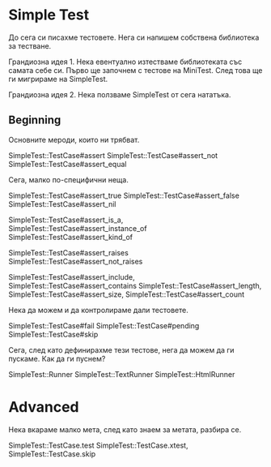 # Simple Test

До сега си писахме тестовете. Нега си напишем собствена библиотека за тестване.

Грандиозна идея 1. Нека евентуално изтестваме библиотеката със самата себе си. Първо ще започнем с тестове на MiniTest. След това ще ги мигрираме на SimpleTest.

Грандиозна идея 2. Нека ползваме SimpleTest от сега нататъка.

## Beginning

Основните мероди, които ни трябват.

SimpleTest::TestCase#assert
SimpleTest::TestCase#assert_not
SimpleTest::TestCase#assert_equal

Сега, малко по-специфични неща.

SimpleTest::TestCase#assert_true
SimpleTest::TestCase#assert_false
SimpleTest::TestCase#assert_nil

SimpleTest::TestCase#assert_is_a, SimpleTest::TestCase#assert_instance_of
SimpleTest::TestCase#assert_kind_of

SimpleTest::TestCase#assert_raises
SimpleTest::TestCase#assert_not_raises

SimpleTest::TestCase#assert_include, SimpleTest::TestCase#assert_contains
SimpleTest::TestCase#assert_length, SimpleTest::TestCase#assert_size, SimpleTest::TestCase#assert_count

Нека да можем и да контролираме дали тестовете. 

SimpleTest::TestCase#fail
SimpleTest::TestCase#pending
SimpleTest::TestCase#skip

Сега, след като дефинирахме тези тестове, нега да можем да ги пускаме. Как да ги пуснем?

SimpleTest::Runner
SimpleTest::TextRunner
SimpleTest::HtmlRunner

# Advanced

Нека вкараме малко мета, след като знаем за метата, разбира се.

SimpleTest::TestCase.test
SimpleTest::TestCase.xtest, SimpleTest::TestCase.skip

